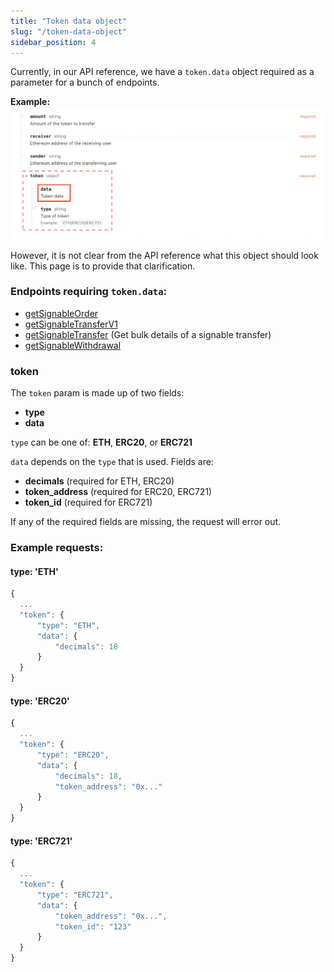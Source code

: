 ```yaml
---
title: "Token data object"
slug: "/token-data-object"
sidebar_position: 4
---
```


Currently, in our API reference, we have a `token.data` object required as a parameter for a bunch of endpoints. 

**Example:**
![Token data](../../static/img/token-data.png 'Token data param')

However, it is not clear from the API reference what this object should look like. This page is to provide that clarification.

### Endpoints requiring `token.data`:
* [getSignableOrder](https://docs.x.immutable.com/reference#/operations/getSignableOrder) 
* [getSignableTransferV1](https://docs.x.immutable.com/reference#/operations/getSignableTransferV1)
* [getSignableTransfer](https://docs.x.immutable.com/reference/#/operations/getSignableTransfer) (Get bulk details of a signable transfer)
* [getSignableWithdrawal](https://docs.x.immutable.com/reference#/operations/getSignableWithdrawal)

### token

The `token` param is made up of two fields:
* **type**
* **data**

`type` can be one of: **ETH**, **ERC20**, or **ERC721**

`data` depends on the `type` that is used. Fields are:
* **decimals** (required for ETH, ERC20)
* **token_address** (required for ERC20, ERC721)
* **token_id** (required for ERC721)

If any of the required fields are missing, the request will error out.

### Example requests:

#### type: 'ETH'

```typescript
{
  ...
  "token": {
      "type": "ETH",
      "data": {
          "decimals": 18
      }
  }
}
```

#### type: 'ERC20'

```typescript
{
  ...
  "token": {
      "type": "ERC20",
      "data": {
          "decimals": 18,
          "token_address": "0x..."
      }
  }
}
```

#### type: 'ERC721'

```typescript
{
  ...
  "token": {
      "type": "ERC721",
      "data": {
          "token_address": "0x...",
          "token_id": "123"
      }
  }
}
```
